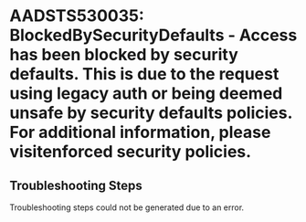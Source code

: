 
# AADSTS530035: BlockedBySecurityDefaults - Access has been blocked by security defaults. This is due to the request using legacy auth or being deemed unsafe by security defaults policies. For additional information, please visitenforced security policies.


## Troubleshooting Steps
Troubleshooting steps could not be generated due to an error.